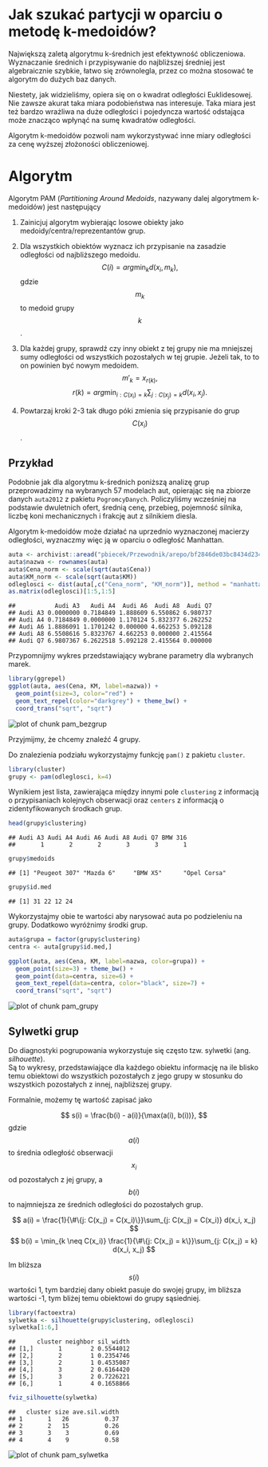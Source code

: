 # Jak szukać partycji w oparciu o metodę k-medoidów?

Największą zaletą algorytmu k-średnich jest efektywność obliczeniowa. Wyznaczanie średnich i przypisywanie do najbliższej średniej jest algebraicznie szybkie, łatwo się zrównolegla, przez co można stosować te algorytm do dużych baz danych. 

Niestety, jak widzieliśmy, opiera się on o kwadrat odległości Euklidesowej. Nie zawsze akurat taka miara podobieństwa nas interesuje. Taka miara jest też bardzo wrażliwa na duże odległości i pojedyncza wartość odstająca może znacząco wpłynąć na sumę kwadratów odległości.

Algorytm k-medoidów pozwoli nam wykorzystywać inne miary odległości za cenę wyższej złożoności obliczeniowej.


# Algorytm

Algorytm PAM (*Partitioning Around Medoids*, nazywany dalej algorytmem k-medoidów) jest następujący

1. Zainicjuj algorytm wybierając losowe obiekty jako medoidy/centra/reprezentantów grup.

2. Dla wszystkich obiektów wyznacz ich przypisanie na zasadzie odległości od najbliższego medoidu. 
$$
C(i) = arg\min_k d(x_i, m_k),
$$
gdzie $$m_k$$ to medoid grupy $$k$$.

3. Dla każdej grupy, sprawdź czy inny obiekt z tej grupy nie ma mniejszej sumy odległości od wszystkich pozostałych w tej grupie. Jeżeli tak, to to on powinien być nowym medoidem.
$$
m'_k = x_{r(k)},
$$
$$
r(k) = arg\min_{i: C(x_i) = k} \sum_{j: C(x_j) = k} d(x_i, x_j).
$$

4. Powtarzaj kroki 2-3 tak długo póki zmienia się przypisanie do grup $$C(x_i)$$. 


## Przykład

Podobnie jak dla algorytmu k-średnich poniższą analizę grup przeprowadzimy na wybranych 57 modelach aut, opierając się na zbiorze danych `auta2012` z pakietu `PogromcyDanych`. Policzyliśmy wcześniej na podstawie dwuletnich ofert, średnią cenę, przebieg, pojemność silnika, liczbę koni mechanicznych i frakcję aut z silnikiem diesla. 

Algorytm k-medoidów może działać na uprzednio wyznaczonej macierzy odległości, wyznaczmy więc ją w oparciu o odległość Manhattan.


```r
auta <- archivist::aread("pbiecek/Przewodnik/arepo/bf2846de03bc8434d234b08fd2e31694")
auta$nazwa <- rownames(auta)
auta$Cena_norm <- scale(sqrt(auta$Cena))
auta$KM_norm <- scale(sqrt(auta$KM))
odleglosci <- dist(auta[,c("Cena_norm", "KM_norm")], method = "manhattan")
as.matrix(odleglosci)[1:5,1:5]
```

```
##           Audi A3   Audi A4  Audi A6  Audi A8  Audi Q7
## Audi A3 0.0000000 0.7184849 1.888609 6.550862 6.980737
## Audi A4 0.7184849 0.0000000 1.170124 5.832377 6.262252
## Audi A6 1.8886091 1.1701242 0.000000 4.662253 5.092128
## Audi A8 6.5508616 5.8323767 4.662253 0.000000 2.415564
## Audi Q7 6.9807367 6.2622518 5.092128 2.415564 0.000000
```

Przypomnijmy wykres przedstawiający wybrane parametry dla wybranych marek.


```r
library(ggrepel)
ggplot(auta, aes(Cena, KM, label=nazwa)) +
  geom_point(size=3, color="red") +
  geom_text_repel(color="darkgrey") + theme_bw() +
  coord_trans("sqrt", "sqrt")
```

![plot of chunk pam_bezgrup](figure/pam_bezgrup-1.svg)

Przyjmijmy, że chcemy znaleźć 4 grupy. 

Do znalezienia podziału wykorzystajmy funkcję `pam()` z pakietu `cluster`.


```r
library(cluster)
grupy <- pam(odleglosci, k=4)
```

Wynikiem jest lista, zawierająca między innymi pole `clustering` z informacją o przypisaniach kolejnych obserwacji oraz `centers` z informacją o zidentyfikowanych środkach grup.


```r
head(grupy$clustering)
```

```
## Audi A3 Audi A4 Audi A6 Audi A8 Audi Q7 BMW 316 
##       1       2       2       3       3       1
```

```r
grupy$medoids
```

```
## [1] "Peugeot 307" "Mazda 6"     "BMW X5"      "Opel Corsa"
```

```r
grupy$id.med
```

```
## [1] 31 22 12 24
```

Wykorzystajmy obie te wartości aby narysować auta po podzieleniu na grupy. Dodatkowo wyróżnimy środki grup.


```r
auta$grupa = factor(grupy$clustering)
centra <- auta[grupy$id.med,]

ggplot(auta, aes(Cena, KM, label=nazwa, color=grupa)) +
  geom_point(size=3) + theme_bw() +
  geom_point(data=centra, size=6) +
  geom_text_repel(data=centra, color="black", size=7) + 
  coord_trans("sqrt", "sqrt")
```

![plot of chunk pam_grupy](figure/pam_grupy-1.svg)

## Sylwetki grup

Do diagnostyki pogrupowania wykorzystuje się często tzw. sylwetki (ang. *silhouette*).  
Są to wykresy, przedstawiające dla każdego obiektu informację na ile blisko temu obiektowi do wszystkich pozostałych z jego grupy w stosunku do wszystkich pozostałych z innej, najbliższej grupy.

Formalnie, możemy tę wartość zapisać jako 

$$
s(i) = \frac{b(i) - a(i)}{\max(a(i), b(i))},
$$
gdzie $$a(i)$$ to średnia odległość obserwacji $$x_i$$ od pozostałych z jej grupy, a $$b(i)$$ to najmniejsza ze średnich odległości do pozostałych grup.

$$
a(i) = \frac{1}{\#\{j: C(x_j) = C(x_i)\}}\sum_{j: C(x_j) = C(x_i)} d(x_i, x_j)
$$
$$
b(i) = \min_{k \neq C(x_i)} \frac{1}{\#\{j: C(x_j) = k\}}\sum_{j: C(x_j) = k} d(x_i, x_j)
$$

Im bliższa $$s(i)$$ wartości 1, tym bardziej dany obiekt pasuje do swojej grupy, im bliższa wartości -1, tym bliżej temu obiektowi do grupy sąsiedniej.



```r
library(factoextra)
sylwetka <- silhouette(grupy$clustering, odleglosci)
sylwetka[1:6,]
```

```
##      cluster neighbor sil_width
## [1,]       1        2 0.5544012
## [2,]       2        1 0.2354746
## [3,]       2        1 0.4535087
## [4,]       3        2 0.6164420
## [5,]       3        2 0.7226221
## [6,]       1        4 0.1658866
```

```r
fviz_silhouette(sylwetka)
```

```
##   cluster size ave.sil.width
## 1       1   26          0.37
## 2       2   15          0.26
## 3       3    3          0.69
## 4       4    9          0.58
```

![plot of chunk pam_sylwetka](figure/pam_sylwetka-1.svg)

